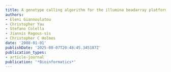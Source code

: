 ```yaml
---
title: A genotype calling algorithm for the illumina beadarray platform
authors:
- Eleni Giannoulatou
- Christopher Yau
- Stefano Colella
- Jiannis Ragous-sis
- Christopher C Holmes
date: '2008-01-01'
publishDate: '2025-08-07T20:48:45.345187Z'
publication_types:
- article-journal
publication: '*Bioinformatics*'
---
```

